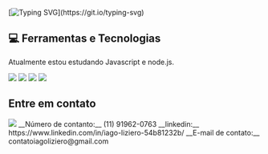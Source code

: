 [![Typing SVG](https://readme-typing-svg.demolab.com/?lines=Eaee,+sou+o+Iago+Liziero.;Eaee,+sou+o+Iago+Liziero.)](https://git.io/typing-svg)

## 💻 Ferramentas e Tecnologias
<div>
  <p> Atualmente estou estudando Javascript e node.js. </p>
  <img src="https://img.shields.io/badge/HTML5-f56320?style=for-the-badge&logo=html5&logoColor=white" target="_blank"></a>
  <img src="https://img.shields.io/badge/CSS3-2079f5?style=for-the-badge&logo=css3&logoColor=white" target="_blank"></a>
  <img src="https://img.shields.io/badge/JavaScript-d0d02f?style=for-the-badge&logo=javascript&logoColor=black" target="_blank"></a>
  <img src="https://img.shields.io/badge/C%23-239120?style=for-the-badge&logo=c-sharp&logoColor=white" target="_blank"></a>
  </div>

## Entre em contato
<div>
  <a href="https://www.instagram.com/iagoliziero" target="_blank"><img src="https://img.shields.io/badge/-Instagram-%23E4405F?style=for-the-badge&logo=instagram&logoColor=white" target="_blank"></a>
__Número de contanto:__ (11) 91962-0763
__linkedin:__ https://www.linkedin.com/in/iago-liziero-54b81232b/
__E-mail de contato:__ contatoiagoliziero@gmail.com
</div>
